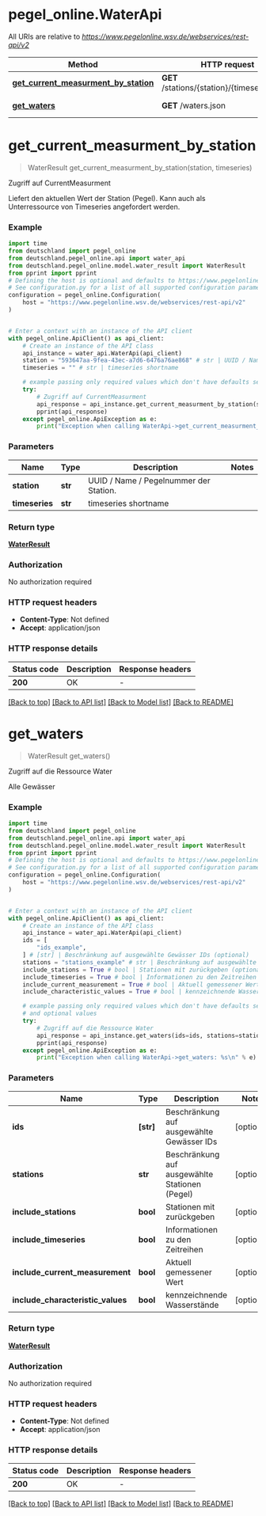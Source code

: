 # pegel_online.WaterApi

All URIs are relative to *https://www.pegelonline.wsv.de/webservices/rest-api/v2*

Method | HTTP request | Description
------------- | ------------- | -------------
[**get_current_measurment_by_station**](WaterApi.md#get_current_measurment_by_station) | **GET** /stations/{station}/{timeseries}.json | Zugriff auf CurrentMeasurment
[**get_waters**](WaterApi.md#get_waters) | **GET** /waters.json | Zugriff auf die Ressource Water


# **get_current_measurment_by_station**
> WaterResult get_current_measurment_by_station(station, timeseries)

Zugriff auf CurrentMeasurment

Liefert den aktuellen Wert der Station (Pegel). Kann auch als Unterressource von Timeseries angefordert werden.

### Example


```python
import time
from deutschland import pegel_online
from deutschland.pegel_online.api import water_api
from deutschland.pegel_online.model.water_result import WaterResult
from pprint import pprint
# Defining the host is optional and defaults to https://www.pegelonline.wsv.de/webservices/rest-api/v2
# See configuration.py for a list of all supported configuration parameters.
configuration = pegel_online.Configuration(
    host = "https://www.pegelonline.wsv.de/webservices/rest-api/v2"
)


# Enter a context with an instance of the API client
with pegel_online.ApiClient() as api_client:
    # Create an instance of the API class
    api_instance = water_api.WaterApi(api_client)
    station = "593647aa-9fea-43ec-a7d6-6476a76ae868" # str | UUID / Name / Pegelnummer der Station.
    timeseries = "" # str | timeseries shortname

    # example passing only required values which don't have defaults set
    try:
        # Zugriff auf CurrentMeasurment
        api_response = api_instance.get_current_measurment_by_station(station, timeseries)
        pprint(api_response)
    except pegel_online.ApiException as e:
        print("Exception when calling WaterApi->get_current_measurment_by_station: %s\n" % e)
```


### Parameters

Name | Type | Description  | Notes
------------- | ------------- | ------------- | -------------
 **station** | **str**| UUID / Name / Pegelnummer der Station. |
 **timeseries** | **str**| timeseries shortname |

### Return type

[**WaterResult**](WaterResult.md)

### Authorization

No authorization required

### HTTP request headers

 - **Content-Type**: Not defined
 - **Accept**: application/json


### HTTP response details

| Status code | Description | Response headers |
|-------------|-------------|------------------|
**200** | OK |  -  |

[[Back to top]](#) [[Back to API list]](../README.md#documentation-for-api-endpoints) [[Back to Model list]](../README.md#documentation-for-models) [[Back to README]](../README.md)

# **get_waters**
> WaterResult get_waters()

Zugriff auf die Ressource Water

Alle Gewässer

### Example


```python
import time
from deutschland import pegel_online
from deutschland.pegel_online.api import water_api
from deutschland.pegel_online.model.water_result import WaterResult
from pprint import pprint
# Defining the host is optional and defaults to https://www.pegelonline.wsv.de/webservices/rest-api/v2
# See configuration.py for a list of all supported configuration parameters.
configuration = pegel_online.Configuration(
    host = "https://www.pegelonline.wsv.de/webservices/rest-api/v2"
)


# Enter a context with an instance of the API client
with pegel_online.ApiClient() as api_client:
    # Create an instance of the API class
    api_instance = water_api.WaterApi(api_client)
    ids = [
        "ids_example",
    ] # [str] | Beschränkung auf ausgewählte Gewässer IDs (optional)
    stations = "stations_example" # str | Beschränkung auf ausgewählte Stationen (Pegel) (optional)
    include_stations = True # bool | Stationen mit zurückgeben (optional)
    include_timeseries = True # bool | Informationen zu den Zeitreihen (optional)
    include_current_measurement = True # bool | Aktuell gemessener Wert (optional)
    include_characteristic_values = True # bool | kennzeichnende Wasserstände (optional)

    # example passing only required values which don't have defaults set
    # and optional values
    try:
        # Zugriff auf die Ressource Water
        api_response = api_instance.get_waters(ids=ids, stations=stations, include_stations=include_stations, include_timeseries=include_timeseries, include_current_measurement=include_current_measurement, include_characteristic_values=include_characteristic_values)
        pprint(api_response)
    except pegel_online.ApiException as e:
        print("Exception when calling WaterApi->get_waters: %s\n" % e)
```


### Parameters

Name | Type | Description  | Notes
------------- | ------------- | ------------- | -------------
 **ids** | **[str]**| Beschränkung auf ausgewählte Gewässer IDs | [optional]
 **stations** | **str**| Beschränkung auf ausgewählte Stationen (Pegel) | [optional]
 **include_stations** | **bool**| Stationen mit zurückgeben | [optional]
 **include_timeseries** | **bool**| Informationen zu den Zeitreihen | [optional]
 **include_current_measurement** | **bool**| Aktuell gemessener Wert | [optional]
 **include_characteristic_values** | **bool**| kennzeichnende Wasserstände | [optional]

### Return type

[**WaterResult**](WaterResult.md)

### Authorization

No authorization required

### HTTP request headers

 - **Content-Type**: Not defined
 - **Accept**: application/json


### HTTP response details

| Status code | Description | Response headers |
|-------------|-------------|------------------|
**200** | OK |  -  |

[[Back to top]](#) [[Back to API list]](../README.md#documentation-for-api-endpoints) [[Back to Model list]](../README.md#documentation-for-models) [[Back to README]](../README.md)

